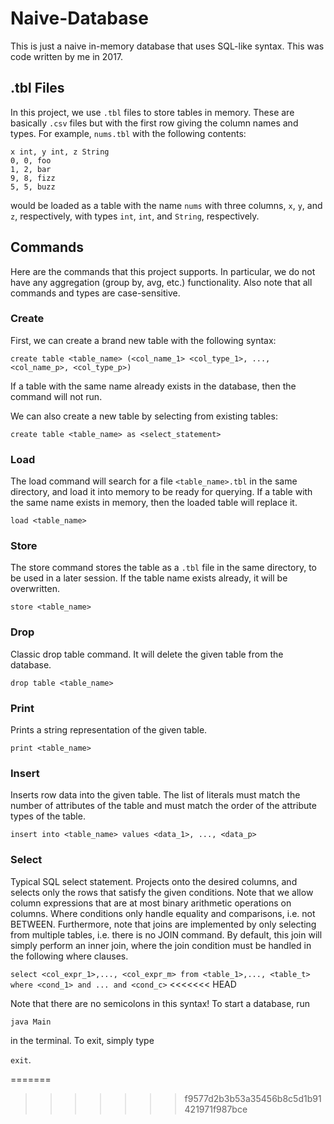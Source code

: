 # Naive-Database

This is just a naive in-memory database that uses SQL-like syntax. This was code written by me in 2017.

## .tbl Files
In this project, we use `.tbl` files to store tables in memory. These are basically `.csv` files but with the first row giving the column names and types.
For example, `nums.tbl` with the following contents:

`x int, y int, z String`  
`0, 0, foo`  
`1, 2, bar`   
`9, 8, fizz`  
`5, 5, buzz`  

would be loaded as a table with the name `nums` with three columns, `x`, `y`, and `z`, respectively, with types `int`, `int`, and `String`, respectively.

## Commands

Here are the commands that this project supports. In particular, we do not have any aggregation (group by, avg, etc.) functionality. 
Also note that all commands and types are case-sensitive.

### Create
First, we can create a brand new table with the following syntax:

`create table <table_name> (<col_name_1> <col_type_1>, ..., <col_name_p>, <col_type_p>)`

If a table with the same name already exists in the database, then the command will not run.

We can also create a new table by selecting from existing tables:

`create table <table_name> as <select_statement>`

### Load
The load command will search for a file `<table_name>.tbl` in the same directory, and load it into memory to be ready for querying. If a table with the same name 
exists in memory, then the loaded table will replace it.

`load <table_name>`

### Store
The store command stores the table as a `.tbl` file in the same directory, to be used in a later session. If the table name exists already, it will be overwritten.

`store <table_name>`

### Drop
Classic drop table command. It will delete the given table from the database.

`drop table <table_name>`

### Print
Prints a string representation of the given table.

`print <table_name>`

### Insert
Inserts row data into the given table. The list of literals must match the number of attributes of the table and must match the order of the attribute types of the table.

`insert into <table_name> values <data_1>, ..., <data_p>`

### Select
Typical SQL select statement. Projects onto the desired columns, and selects only the rows that satisfy the given conditions. Note that we allow column expressions that are at most binary arithmetic operations on columns. Where conditions only handle equality and comparisons, i.e. not BETWEEN. Furthermore, note that joins are implemented by only selecting from multiple tables, i.e. there is no JOIN command. By default, this join will simply perform an inner join, where the join condition must be handled in the following where clauses.

`select <col_expr_1>,..., <col_expr_m> from <table_1>,..., <table_t> where <cond_1> and ... and <cond_c>`
<<<<<<< HEAD


Note that there are no semicolons in this syntax! To start a database, run

`java Main` 

in the terminal. To exit, simply type

`exit`.

































=======
>>>>>>> f9577d2b3b53a35456b8c5d1b91421971f987bce
